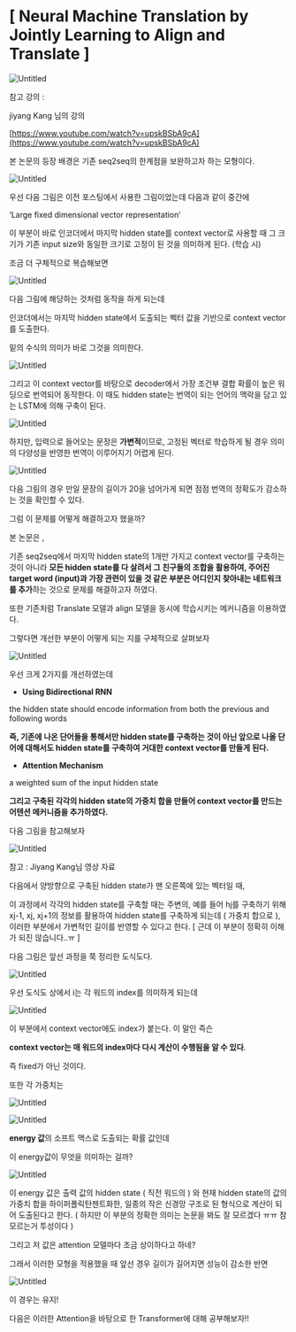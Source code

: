 # [ Neural Machine Translation by Jointly Learning to Align and Translate ]

![Untitled](%5B%20Neural%20Machine%20Translation%20by%20Jointly%20Learning%20t%203ddc318a4bfe4081b7f4f211f1b55cef/Untitled.png)

참고 강의 : 

jiyang Kang 님의 강의

[https://www.youtube.com/watch?v=upskBSbA9cA](https://www.youtube.com/watch?v=upskBSbA9cA)

 본 논문의 등장 배경은 기존 seq2seq의 한계점을 보완하고자 하는 모형이다.

![Untitled](%5B%20Neural%20Machine%20Translation%20by%20Jointly%20Learning%20t%203ddc318a4bfe4081b7f4f211f1b55cef/Untitled%201.png)

우선 다음 그림은 이전 포스팅에서 사용한 그림이었는데 다음과 같이 중간에

‘Large fixed dimensional vector representation’

이 부분이 바로 인코더에서 마지막 hidden state를 context vector로 사용할 때 그 크기가 기존 input size와 동일한 크기로 고정이 된 것을 의미하게 된다. (학습 시)

조금 더 구체적으로 복습해보면

![Untitled](%5B%20Neural%20Machine%20Translation%20by%20Jointly%20Learning%20t%203ddc318a4bfe4081b7f4f211f1b55cef/Untitled%202.png)

다음 그림에 해당하는 것처럼 동작을 하게 되는데

인코더에서는 마지막 hidden state에서 도출되는 벡터 값을 기반으로 context vector를 도출한다.

밑의 수식의 의미가 바로 그것을 의미한다.

![Untitled](%5B%20Neural%20Machine%20Translation%20by%20Jointly%20Learning%20t%203ddc318a4bfe4081b7f4f211f1b55cef/Untitled%203.png)

그리고 이 context vector를 바탕으로 decoder에서 가장 조건부 결합 확률이 높은 워딩으로 번역되어 동작한다. 이 때도 hidden state는 번역이 되는 언어의 맥락을 담고 있는 LSTM에 의해 구축이 된다.

![Untitled](%5B%20Neural%20Machine%20Translation%20by%20Jointly%20Learning%20t%203ddc318a4bfe4081b7f4f211f1b55cef/Untitled%204.png)

하지만, 입력으로 들어오는 문장은 **가변적**이므로, 고정된 벡터로 학습하게 될 경우 의미의 다양성을 반영한 번역이 이루어지기 어렵게 된다.

![Untitled](%5B%20Neural%20Machine%20Translation%20by%20Jointly%20Learning%20t%203ddc318a4bfe4081b7f4f211f1b55cef/Untitled%205.png)

다음 그림의 경우 만일 문장의 길이가 20을 넘어가게 되면 점점 번역의 정확도가 감소하는 것을 확인할 수 있다. 

그럼 이 문제를 어떻게 해결하고자 했을까?

본 논문은 ,

기존 seq2seq에서 마지막 hidden state의 1개만 가지고 context vector를 구축하는 것이 아니라 **모든 hidden state를 다 살려서 그 친구들의 조합을 활용하여, 주어진 target word (input)과 가장 관련이 있을 것 같은 부분은 어디인지 찾아내는 네트워크를 추가**하는 것으로 문제를 해결하고자 하였다. 

또한 기존처럼 Translate 모델과 align 모델을 동시에 학습시키는 메커니즘을 이용하였다. 

그렇다면 개선한 부분이 어떻게 되는 지를 구체적으로 살펴보자

![Untitled](%5B%20Neural%20Machine%20Translation%20by%20Jointly%20Learning%20t%203ddc318a4bfe4081b7f4f211f1b55cef/Untitled%206.png)

우선 크게 2가지를 개선하였는데

- **Using Bidirectional RNN**

the hidden state should encode information from both the previous and following words

**즉, 기존에 나온 단어들을 통해서만 hidden state를 구축하는 것이 아닌 앞으로 나올 단어에 대해서도 hidden state를 구축하여 거대한 context vector를 만들게 된다.** 

- **Attention Mechanism**

a weighted sum of the input hidden state

**그리고 구축된 각각의 hidden state의 가중치 합을 만들어 context vector를 만드는 어텐션 메커니즘을 추가하였다.** 

다음 그림을 참고해보자

![Untitled](%5B%20Neural%20Machine%20Translation%20by%20Jointly%20Learning%20t%203ddc318a4bfe4081b7f4f211f1b55cef/Untitled%207.png)

참고 : Jiyang Kang님 영상 자료

다음에서 양방향으로 구축된 hidden state가 맨 오른쪽에 있는 벡터일 때,

이 과정에서 각각의 hidden state를 구축할 때는 주변의, 예를 들어 hj를 구축하기 위해 xj-1, xj, xj+1의 정보를 활용하여 hidden state를 구축하게 되는데 ( 가중치 합으로 ), 이러한 부분에서 가변적인 길이를 반영할 수 있다고 한다. [ 근데 이 부분이 정확히 이해가 되진 않습니다..ㅠ ]

다음 그림은 앞선 과정을 쭉 정리한 도식도다.

![Untitled](%5B%20Neural%20Machine%20Translation%20by%20Jointly%20Learning%20t%203ddc318a4bfe4081b7f4f211f1b55cef/Untitled%208.png)

우선 도식도 상에서 i는 각 워드의 index를 의미하게 되는데

![Untitled](%5B%20Neural%20Machine%20Translation%20by%20Jointly%20Learning%20t%203ddc318a4bfe4081b7f4f211f1b55cef/Untitled%209.png)

이 부분에서 context vector에도 index가 붙는다. 이 말인 즉슨

**context vector는 매 워드의 index마다 다시 계산이 수행됨을 알 수 있다**. 

즉 fixed가 아닌 것이다. 

또한 각 가중치는 

![Untitled](%5B%20Neural%20Machine%20Translation%20by%20Jointly%20Learning%20t%203ddc318a4bfe4081b7f4f211f1b55cef/Untitled%2010.png)

![Untitled](%5B%20Neural%20Machine%20Translation%20by%20Jointly%20Learning%20t%203ddc318a4bfe4081b7f4f211f1b55cef/Untitled%2011.png)

**energy 값**의 소프트 맥스로 도출되는 확률 값인데

이 energy값이 무엇을 의미하는 걸까?

![Untitled](%5B%20Neural%20Machine%20Translation%20by%20Jointly%20Learning%20t%203ddc318a4bfe4081b7f4f211f1b55cef/Untitled%2012.png)

이 energy 값은 출력 값의 hidden state ( 직전 워드의 ) 와 현재 hidden state의 값의 가중치 합을 하이퍼폴릭탄젠트화한, 일종의 작은 신경망 구조로 된 형식으로 계산이 되어 도출된다고 한다. ( 하지만 이 부분의 정확한 의미는 논문을 봐도 잘 모르겠다 ㅠㅠ 참 모르는거 투성이다 )

그리고 저 값은 attention 모델마다 조금 상이하다고 하네?

그래서 이러한 모형을 적용했을 때 앞선 경우 길이가 길어지면 성능이 감소한 반면

![Untitled](%5B%20Neural%20Machine%20Translation%20by%20Jointly%20Learning%20t%203ddc318a4bfe4081b7f4f211f1b55cef/Untitled%2013.png)

이 경우는 유지!

다음은 이러한 Attention을 바탕으로 한 Transformer에 대해 공부해보자!!